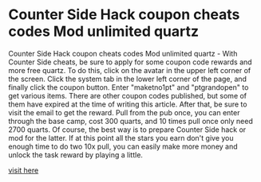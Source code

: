 # Counter Side Hack coupon cheats codes Mod unlimited quartz

Counter Side Hack coupon cheats codes Mod unlimited quartz - With Counter Side cheats, be sure to apply for some coupon code rewards and more free quartz. To do this, click on the avatar in the upper left corner of the screen. Click the system tab in the lower left corner of the page, and finally click the coupon button. Enter "maketno1pt" and "ptgrandopen" to get various items. There are other coupon codes published, but some of them have expired at the time of writing this article. After that, be sure to visit the email to get the reward.
Pull from the pub once, you can enter through the base camp, cost 300 quarts, and 10 times pull once only need 2700 quarts. Of course, the best way is to prepare Counter Side hack or mod for the latter. If at this point all the stars you earn don't give you enough time to do two 10x pull, you can easily make more money and unlock the task reward by playing a little.

<a href="https://yintamod.xyz/counter-side/">visit here</a>
